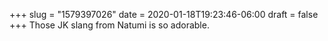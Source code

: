 +++
slug = "1579397026"
date = 2020-01-18T19:23:46-06:00
draft = false
+++
Those JK slang from Natumi is so adorable.